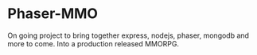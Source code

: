 # Phaser-MMO
On going project to bring together express, nodejs, phaser, mongodb and more to come. Into a production released MMORPG.
